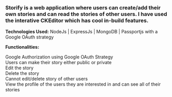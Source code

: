 ### Storify is a web application where users can create/add their own stories and can read the stories of other users. I have used the interative CKEditor which has cool in-build features. 

**Technologies Used:** NodeJs | ExpressJs | MongoDB | Passportjs with a Google OAuth strategy



**Functionalities:**

Google Authorization using Google OAuth Strategy                                                              
Users can make their story either public or private                                               
Edit the story                                                               
Delete the story                                                             
Cannot edit/delete story of other users                                                    
View the profile of the users they are interested in and can see all of their stories


